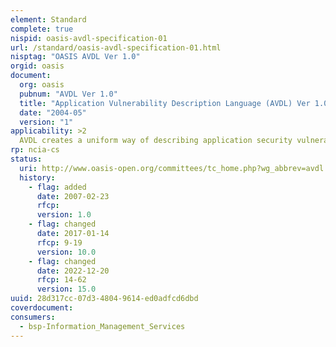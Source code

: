 ```yaml
---
element: Standard
complete: true
nispid: oasis-avdl-specification-01
url: /standard/oasis-avdl-specification-01.html
nisptag: "OASIS AVDL Ver 1.0"
orgid: oasis
document:
  org: oasis
  pubnum: "AVDL Ver 1.0"
  title: "Application Vulnerability Description Language (AVDL) Ver 1.0"
  date: "2004-05"
  version: "1"
applicability: >2
  AVDL creates a uniform way of describing application security vulnerabilities using XML.
rp: ncia-cs
status:
  uri: http://www.oasis-open.org/committees/tc_home.php?wg_abbrev=avdl
  history: 
    - flag: added
      date: 2007-02-23
      rfcp: 
      version: 1.0
    - flag: changed
      date: 2017-01-14
      rfcp: 9-19
      version: 10.0
    - flag: changed
      date: 2022-12-20
      rfcp: 14-62
      version: 15.0
uuid: 28d317cc-07d3-4804-9614-ed0adfcd6dbd
coverdocument:
consumers:
  - bsp-Information_Management_Services
---
```

